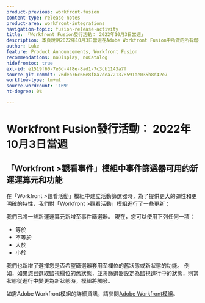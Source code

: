 ```yaml
---
product-previous: workfront-fusion
content-type: release-notes
product-area: workfront-integrations
navigation-topic: fusion-release-activity
title: 「Workfront Fusion發行活動： 2022年10月3日當週」
description: 本頁說明2022年10月3日當週在Adobe Workfront Fusion中所做的所有增強功能。
author: Luke
feature: Product Announcements, Workfront Fusion
recommendations: noDisplay, noCatalog
hidefromtoc: true
exl-id: e1519f60-7e6d-4f8e-8ad1-7c3cb1143a7f
source-git-commit: 76deb76c66e8f8a7dea721378591ae035b8d42e7
workflow-type: tm+mt
source-wordcount: '169'
ht-degree: 0%

---
```


# Workfront Fusion發行活動： 2022年10月3日當週

## 「Workfront >觀看事件」模組中事件篩選器可用的新運運算元和功能

在「Workfront >觀看活動」模組中建立活動篩選器時，為了提供更大的彈性和更明確的特性，我們對「Workfront >觀看活動」模組進行了一些更新：

我們已將一些新運運算元新增至事件篩選器。 現在，您可以使用下列任何一項：

* 等於
* 不等於
* 大於
* 小於

我們也新增了選擇您是否希望篩選器套用至欄位的舊狀態或新狀態的功能。 例如，如果您已選取監視欄位的舊狀態，並將篩選器設定為監視進行中的狀態，則當狀態從進行中變更為新狀態時，模組將觸發。

如需Adobe Workfront模組的詳細資訊，請參閱[Adobe Workfront模組](/help/quicksilver/workfront-fusion/apps-and-their-modules/workfront-modules.md)。
